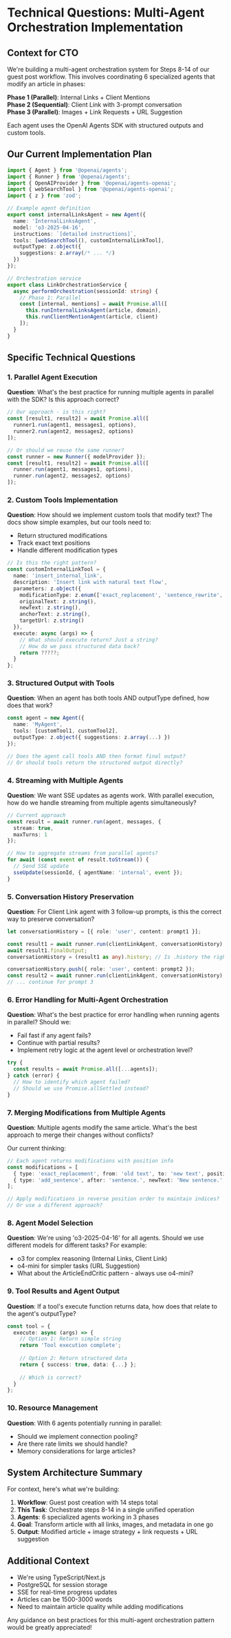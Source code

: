 # Technical Questions: Multi-Agent Orchestration Implementation

## Context for CTO

We're building a multi-agent orchestration system for Steps 8-14 of our guest post workflow. This involves coordinating 6 specialized agents that modify an article in phases:

**Phase 1 (Parallel)**: Internal Links + Client Mentions  
**Phase 2 (Sequential)**: Client Link with 3-prompt conversation  
**Phase 3 (Parallel)**: Images + Link Requests + URL Suggestion

Each agent uses the OpenAI Agents SDK with structured outputs and custom tools.

## Our Current Implementation Plan

```typescript
import { Agent } from '@openai/agents';
import { Runner } from '@openai/agents';
import { OpenAIProvider } from '@openai/agents-openai';
import { webSearchTool } from '@openai/agents-openai';
import { z } from 'zod';

// Example agent definition
export const internalLinksAgent = new Agent({
  name: 'InternalLinksAgent',
  model: 'o3-2025-04-16',
  instructions: `[detailed instructions]`,
  tools: [webSearchTool(), customInternalLinkTool],
  outputType: z.object({
    suggestions: z.array(/* ... */)
  })
});

// Orchestration service
export class LinkOrchestrationService {
  async performOrchestration(sessionId: string) {
    // Phase 1: Parallel
    const [internal, mentions] = await Promise.all([
      this.runInternalLinksAgent(article, domain),
      this.runClientMentionAgent(article, client)
    ]);
  }
}
```

## Specific Technical Questions

### 1. Parallel Agent Execution
**Question**: What's the best practice for running multiple agents in parallel with the SDK? Is this approach correct?

```typescript
// Our approach - is this right?
const [result1, result2] = await Promise.all([
  runner1.run(agent1, messages1, options),
  runner2.run(agent2, messages2, options)
]);

// Or should we reuse the same runner?
const runner = new Runner({ modelProvider });
const [result1, result2] = await Promise.all([
  runner.run(agent1, messages1, options),
  runner.run(agent2, messages2, options)
]);
```

### 2. Custom Tools Implementation
**Question**: How should we implement custom tools that modify text? The docs show simple examples, but our tools need to:
- Return structured modifications
- Track exact text positions
- Handle different modification types

```typescript
// Is this the right pattern?
const customInternalLinkTool = {
  name: 'insert_internal_link',
  description: 'Insert link with natural text flow',
  parameters: z.object({
    modificationType: z.enum(['exact_replacement', 'sentence_rewrite', 'add_sentence']),
    originalText: z.string(),
    newText: z.string(),
    anchorText: z.string(),
    targetUrl: z.string()
  }),
  execute: async (args) => {
    // What should execute return? Just a string?
    // How do we pass structured data back?
    return ?????;
  }
};
```

### 3. Structured Output with Tools
**Question**: When an agent has both tools AND outputType defined, how does that work?

```typescript
const agent = new Agent({
  name: 'MyAgent',
  tools: [customTool1, customTool2],
  outputType: z.object({ suggestions: z.array(...) })
});

// Does the agent call tools AND then format final output?
// Or should tools return the structured output directly?
```

### 4. Streaming with Multiple Agents
**Question**: We want SSE updates as agents work. With parallel execution, how do we handle streaming from multiple agents simultaneously?

```typescript
// Current approach
const result = await runner.run(agent, messages, {
  stream: true,
  maxTurns: 1
});

// How to aggregate streams from parallel agents?
for await (const event of result.toStream()) {
  // Send SSE update
  sseUpdate(sessionId, { agentName: 'internal', event });
}
```

### 5. Conversation History Preservation
**Question**: For Client Link agent with 3 follow-up prompts, is this the correct way to preserve conversation?

```typescript
let conversationHistory = [{ role: 'user', content: prompt1 }];

const result1 = await runner.run(clientLinkAgent, conversationHistory);
await result1.finalOutput;
conversationHistory = (result1 as any).history; // Is .history the right property?

conversationHistory.push({ role: 'user', content: prompt2 });
const result2 = await runner.run(clientLinkAgent, conversationHistory);
// ... continue for prompt 3
```

### 6. Error Handling for Multi-Agent Orchestration
**Question**: What's the best practice for error handling when running agents in parallel? Should we:
- Fail fast if any agent fails?
- Continue with partial results?
- Implement retry logic at the agent level or orchestration level?

```typescript
try {
  const results = await Promise.all([...agents]);
} catch (error) {
  // How to identify which agent failed?
  // Should we use Promise.allSettled instead?
}
```

### 7. Merging Modifications from Multiple Agents
**Question**: Multiple agents modify the same article. What's the best approach to merge their changes without conflicts?

Our current thinking:
```typescript
// Each agent returns modifications with position info
const modifications = [
  { type: 'exact_replacement', from: 'old text', to: 'new text', position: 150 },
  { type: 'add_sentence', after: 'sentence.', newText: 'New sentence.', position: 300 }
];

// Apply modifications in reverse position order to maintain indices?
// Or use a different approach?
```

### 8. Agent Model Selection
**Question**: We're using 'o3-2025-04-16' for all agents. Should we use different models for different tasks? For example:
- o3 for complex reasoning (Internal Links, Client Link)
- o4-mini for simpler tasks (URL Suggestion)
- What about the ArticleEndCritic pattern - always use o4-mini?

### 9. Tool Results and Agent Output
**Question**: If a tool's execute function returns data, how does that relate to the agent's outputType?

```typescript
const tool = {
  execute: async (args) => {
    // Option 1: Return simple string
    return 'Tool execution complete';
    
    // Option 2: Return structured data
    return { success: true, data: {...} };
    
    // Which is correct?
  }
};
```

### 10. Resource Management
**Question**: With 6 agents potentially running in parallel:
- Should we implement connection pooling?
- Are there rate limits we should handle?
- Memory considerations for large articles?

## System Architecture Summary

For context, here's what we're building:
1. **Workflow**: Guest post creation with 14 steps total
2. **This Task**: Orchestrate steps 8-14 in a single unified operation
3. **Agents**: 6 specialized agents working in 3 phases
4. **Goal**: Transform article with all links, images, and metadata in one go
5. **Output**: Modified article + image strategy + link requests + URL suggestion

## Additional Context

- We're using TypeScript/Next.js
- PostgreSQL for session storage
- SSE for real-time progress updates
- Articles can be 1500-3000 words
- Need to maintain article quality while adding modifications

Any guidance on best practices for this multi-agent orchestration pattern would be greatly appreciated!